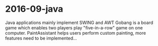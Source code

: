 # 2016-09-java
Java applications mainly implement SWING and AWT
Gobang is a board game which enables two players play "five-in-a-row" game on one computer.
PaintAssistant helps users perform custom painting, more features need to be implemented...
